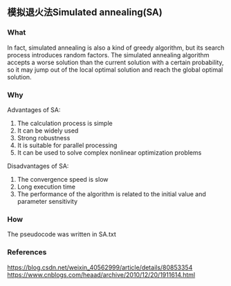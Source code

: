 ## 模拟退火法Simulated annealing(SA)

### What
In fact, simulated annealing is also a kind of greedy algorithm, but its search process introduces random factors. The simulated annealing algorithm accepts a worse solution than the current solution with a certain probability, so it may jump out of the local optimal solution and reach the global optimal solution.

### Why
Advantages of SA:</br>
1. The calculation process is simple</br>
2. It can be widely used</br>
3. Strong robustness</br>
4. It is suitable for parallel processing</br>
5. It can be used to solve complex nonlinear optimization problems</br>

Disadvantages of SA:</br>
1. The convergence speed is slow</br>
2. Long execution time</br>
3. The performance of the algorithm is related to the initial value and parameter sensitivity</br>

### How
The pseudocode was written in SA.txt

### References
https://blog.csdn.net/weixin_40562999/article/details/80853354</br>
https://www.cnblogs.com/heaad/archive/2010/12/20/1911614.html
